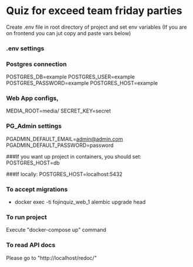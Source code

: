 # Quiz for exceed team friday parties
Create .env file in root directory of project and set env variables
(If you are on frontend you can jut copy and paste vars below)

### .env settings

### Postgres connection
POSTGRES_DB=example
POSTGRES_USER=example
POSTGRES_PASSWORD=example
POSTGRES_HOST=example

### Web App configs, 
MEDIA_ROOT=media/
SECRET_KEY=secret

### PG_Admin settings
PGADMIN_DEFAULT_EMAIL=admin@admin.com
PGADMIN_DEFAULT_PASSWORD=password


###If you want up project in containers, you should set:
POSTGRES_HOST=db

###If locally:
POSTGRES_HOST=localhost:5432

### To accept migrations
- docker exec -ti fojinquiz_web_1 alembic upgrade head

### To run project
Execute "docker-compose up" command

### To read API docs
Please go to "http://localhost/redoc/"
